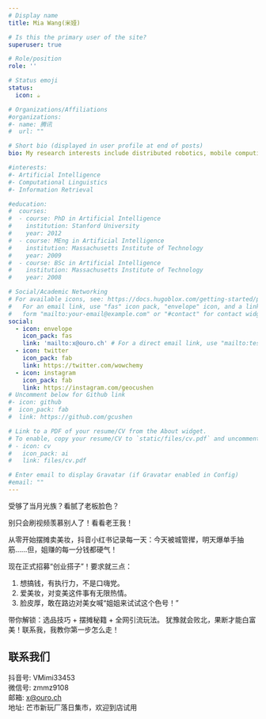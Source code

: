 ```yaml
---
# Display name
title: Mia Wang(米娅)

# Is this the primary user of the site?
superuser: true

# Role/position
role: ''

# Status emoji
status:
  icon: ☕️

# Organizations/Affiliations
#organizations:
#- name: 腾讯
#  url: ""

# Short bio (displayed in user profile at end of posts)
bio: My research interests include distributed robotics, mobile computing and programmable matter.

#interests:
#- Artificial Intelligence
#- Computational Linguistics
#- Information Retrieval

#education:
#  courses:
#  - course: PhD in Artificial Intelligence
#    institution: Stanford University
#    year: 2012
#  - course: MEng in Artificial Intelligence
#    institution: Massachusetts Institute of Technology
#    year: 2009
#  - course: BSc in Artificial Intelligence
#    institution: Massachusetts Institute of Technology
#    year: 2008

# Social/Academic Networking
# For available icons, see: https://docs.hugoblox.com/getting-started/page-builder/#icons
#   For an email link, use "fas" icon pack, "envelope" icon, and a link in the
#   form "mailto:your-email@example.com" or "#contact" for contact widget.
social:
  - icon: envelope
    icon_pack: fas
    link: 'mailto:x@ouro.ch' # For a direct email link, use "mailto:test@example.org".
  - icon: twitter
    icon_pack: fab
    link: https://twitter.com/wowchemy
  - icon: instagram
    icon_pack: fab
    link: https://instagram.com/geocushen
# Uncomment below for Github link
#- icon: github
#  icon_pack: fab
#  link: https://github.com/gcushen

# Link to a PDF of your resume/CV from the About widget.
# To enable, copy your resume/CV to `static/files/cv.pdf` and uncomment the lines below.
# - icon: cv
#   icon_pack: ai
#   link: files/cv.pdf

# Enter email to display Gravatar (if Gravatar enabled in Config)
#email: ""
---
```


受够了当月光族？看腻了老板脸色？

别只会刷视频羡慕别人了！看看老王我！

从零开始摆摊卖美妆，抖音小红书记录每一天：今天被城管撵，明天爆单手抽筋……但，姐赚的每一分钱都硬气！

现在正式招募“创业搭子”！要求就三点：

1. 想搞钱，有执行力，不是口嗨党。
2. 爱美妆，对变美这件事有无限热情。
3. 脸皮厚，敢在路边对美女喊“姐姐来试试这个色号！”

带你解锁：选品技巧 + 摆摊秘籍 + 全网引流玩法。
犹豫就会败北，果断才能白富美！联系我，我教你第一步怎么走！

## 联系我们
抖音号: VMimi33453  
微信号: zmmz9108  
邮箱: x@ouro.ch  
地址: 芒市新玩厂落日集市，欢迎到店试用
